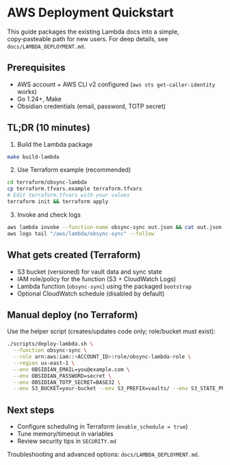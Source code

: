 # AWS Deployment Quickstart

This guide packages the existing Lambda docs into a simple, copy‑pasteable path for new users. For deep details, see `docs/LAMBDA_DEPLOYMENT.md`.

## Prerequisites
- AWS account + AWS CLI v2 configured (`aws sts get-caller-identity` works)
- Go 1.24+, Make
- Obsidian credentials (email, password, TOTP secret)

## TL;DR (10 minutes)
1) Build the Lambda package
```bash
make build-lambda
```
2) Use Terraform example (recommended)
```bash
cd terraform/obsync-lambda
cp terraform.tfvars.example terraform.tfvars
# Edit terraform.tfvars with your values
terraform init && terraform apply
```
3) Invoke and check logs
```bash
aws lambda invoke --function-name obsync-sync out.json && cat out.json
aws logs tail "/aws/lambda/obsync-sync" --follow
```

## What gets created (Terraform)
- S3 bucket (versioned) for vault data and sync state
- IAM role/policy for the function (S3 + CloudWatch Logs)
- Lambda function (`obsync-sync`) using the packaged `bootstrap`
- Optional CloudWatch schedule (disabled by default)

## Manual deploy (no Terraform)
Use the helper script (creates/updates code only; role/bucket must exist):
```bash
./scripts/deploy-lambda.sh \
  --function obsync-sync \
  --role arn:aws:iam::<ACCOUNT_ID>:role/obsync-lambda-role \
  --region us-east-1 \
  --env OBSIDIAN_EMAIL=you@example.com \
  --env OBSIDIAN_PASSWORD=secret \
  --env OBSIDIAN_TOTP_SECRET=BASE32 \
  --env S3_BUCKET=your-bucket --env S3_PREFIX=vaults/ --env S3_STATE_PREFIX=state/
```

## Next steps
- Configure scheduling in Terraform (`enable_schedule = true`)
- Tune memory/timeout in variables
- Review security tips in `SECURITY.md`

Troubleshooting and advanced options: `docs/LAMBDA_DEPLOYMENT.md`.
